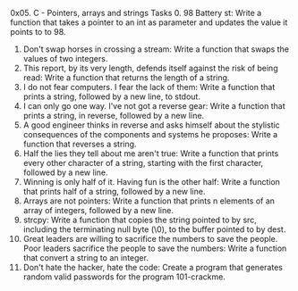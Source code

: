 0x05. C - Pointers, arrays and strings
Tasks
0. 98 Battery st: Write a function that takes a pointer to an int as parameter and updates the value it points to to 98.
1. Don't swap horses in crossing a stream: Write a function that swaps the values of two integers.
2. This report, by its very length, defends itself against the risk of being read: Write a function that returns the length of a string.
3. I do not fear computers. I fear the lack of them: Write a function that prints a string, followed by a new line, to stdout.
4. I can only go one way. I've not got a reverse gear: Write a function that prints a string, in reverse, followed by a new line.
5. A good engineer thinks in reverse and asks himself about the stylistic consequences of the components and systems he proposes: Write a function that reverses a string.
6. Half the lies they tell about me aren't true: Write a function that prints every other character of a string, starting with the first character, followed by a new line.
7. Winning is only half of it. Having fun is the other half: Write a function that prints half of a string, followed by a new line.
8. Arrays are not pointers: Write a function that prints n elements of an array of integers, followed by a new line.
9. strcpy: Write a function that copies the string pointed to by src, including the terminating null byte (\0), to the buffer pointed to by dest.
10. Great leaders are willing to sacrifice the numbers to save the people. Poor leaders sacrifice the people to save the numbers: Write a function that convert a string to an integer.
11. Don't hate the hacker, hate the code: Create a program that generates random valid passwords for the program 101-crackme.

